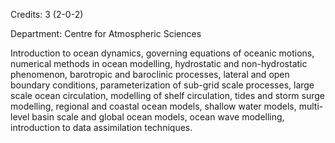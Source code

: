 Credits: 3 (2-0-2)

Department: Centre for Atmospheric Sciences

Introduction to ocean dynamics, governing equations of oceanic motions, numerical methods in ocean modelling, hydrostatic and non-hydrostatic phenomenon, barotropic and baroclinic processes, lateral and open boundary conditions, parameterization of sub-grid scale processes, large scale ocean circulation, modelling of shelf circulation, tides and storm surge modelling, regional and coastal ocean models, shallow water models, multi-level basin scale and global ocean models, ocean wave modelling, introduction to data assimilation techniques.